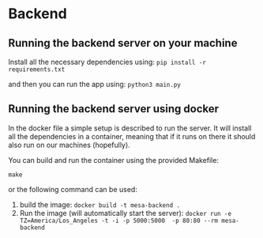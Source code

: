 # Backend

## Running the backend server on your machine
Install all the necessary dependencies using:
`pip install -r requirements.txt`

and then you can run the app using:
`python3 main.py`

## Running the backend server using docker
In the docker file a simple setup is described to run the server. It will install all the dependencies in a container, meaning that if it runs on there it should also run on our machines (hopefully).

You can build and run the container using the provided Makefile:
```
make
```

or the following command can be used:

1. build the image: `docker build -t mesa-backend .`
2. Run the image (will automatically start the server): `docker run -e TZ=America/Los_Angeles -t -i -p 5000:5000  -p 80:80 --rm mesa-backend`

